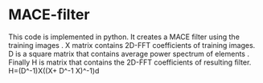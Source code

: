 # MACE-filter
This code is implemented in python. It creates a MACE filter using the training images . X matrix contains 2D-FFT coefficients
of training images. D is a square matrix that contains average power spectrum of elements . Finally H is matrix that contains 
the 2D-FFT coefficients of resulting filter.
H=(D^-1)X((X+ D^-1 X)^-1)d
